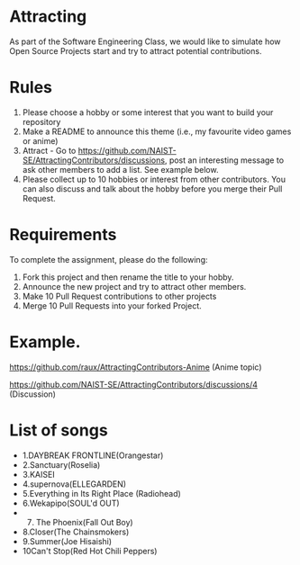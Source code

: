 # Attracting 
As part of the Software Engineering Class, we would like to simulate how Open Source Projects start and try to attract potential contributions.

# Rules

1. Please choose a hobby or some interest that you want to build your repository
2. Make a README to announce this theme (i.e., my favourite video games or anime)
3. Attract - Go to https://github.com/NAIST-SE/AttractingContributors/discussions, post an interesting message to ask other members to add a list. See example below.
4. Please collect up to 10 hobbies or interest from other contributors. You can also discuss and talk about the hobby before you merge their Pull Request.

# Requirements
To complete the assignment, please do the following:
1. Fork this project and then rename the title to your hobby. 
2. Announce the new project and try to attract other members.
3. Make 10 Pull Request contributions to other projects
4. Merge 10 Pull Requests into your forked Project.

# Example. 
https://github.com/raux/AttractingContributors-Anime (Anime topic)

https://github.com/NAIST-SE/AttractingContributors/discussions/4 (Discussion)


# List of songs
- 1.DAYBREAK FRONTLINE(Orangestar)
- 2.Sanctuary(Roselia)
- 3.KAISEI
- 4.supernova(ELLEGARDEN)
- 5.Everything in Its Right Place (Radiohead)
- 6.Wekapipo(SOUL'd OUT)
- 7. The Phoenix(Fall Out Boy)
- 8.Closer(The Chainsmokers)
- 9.Summer(Joe Hisaishi)
- 10Can't Stop(Red Hot Chili Peppers)

